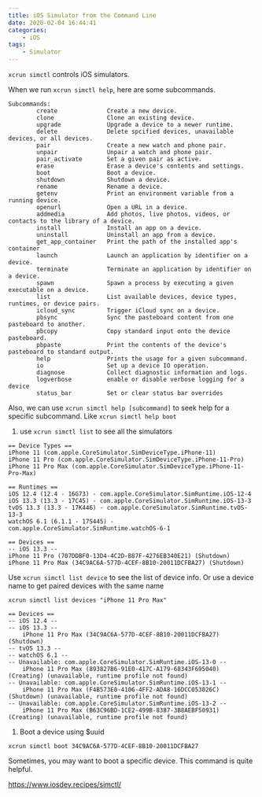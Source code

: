 ```yaml
---
title: iOS Simulator from the Command Line
date: 2020-02-04 16:44:41
categories:
    - iOS 
tags:
    - Simulator
---
```


`xcrun simctl` controls iOS simulators. 

When we run `xcrun simctl help`, here are some subcommands. 

```shell 
Subcommands:
        create              Create a new device.
        clone               Clone an existing device.
        upgrade             Upgrade a device to a newer runtime.
        delete              Delete spcified devices, unavailable devices, or all devices.
        pair                Create a new watch and phone pair.
        unpair              Unpair a watch and phone pair.
        pair_activate       Set a given pair as active.
        erase               Erase a device's contents and settings.
        boot                Boot a device.
        shutdown            Shutdown a device.
        rename              Rename a device.
        getenv              Print an environment variable from a running device.
        openurl             Open a URL in a device.
        addmedia            Add photos, live photos, videos, or contacts to the library of a device.
        install             Install an app on a device.
        uninstall           Uninstall an app from a device.
        get_app_container   Print the path of the installed app's container
        launch              Launch an application by identifier on a device.
        terminate           Terminate an application by identifier on a device.
        spawn               Spawn a process by executing a given executable on a device.
        list                List available devices, device types, runtimes, or device pairs.
        icloud_sync         Trigger iCloud sync on a device.
        pbsync              Sync the pasteboard content from one pasteboard to another.
        pbcopy              Copy standard input onto the device pasteboard.
        pbpaste             Print the contents of the device's pasteboard to standard output.
        help                Prints the usage for a given subcommand.
        io                  Set up a device IO operation.
        diagnose            Collect diagnostic information and logs.
        logverbose          enable or disable verbose logging for a device
        status_bar          Set or clear status bar overrides
```

Also, we can use `xcrun simctl help [subcommand]` to seek help for a specific subcommand. Like `xcrun simctl help boot` 


1. use `xcrun simctl list` to see all the simulators
  
```
== Device Types ==
iPhone 11 (com.apple.CoreSimulator.SimDeviceType.iPhone-11)
iPhone 11 Pro (com.apple.CoreSimulator.SimDeviceType.iPhone-11-Pro)
iPhone 11 Pro Max (com.apple.CoreSimulator.SimDeviceType.iPhone-11-Pro-Max)

== Runtimes ==
iOS 12.4 (12.4 - 16G73) - com.apple.CoreSimulator.SimRuntime.iOS-12-4 
iOS 13.3 (13.3 - 17C45) - com.apple.CoreSimulator.SimRuntime.iOS-13-3 
tvOS 13.3 (13.3 - 17K446) - com.apple.CoreSimulator.SimRuntime.tvOS-13-3 
watchOS 6.1 (6.1.1 - 17S445) - com.apple.CoreSimulator.SimRuntime.watchOS-6-1 

== Devices ==
-- iOS 13.3 --
iPhone 11 Pro (707DDBF0-13D4-4C2D-B87F-4276EB340E21) (Shutdown) 
iPhone 11 Pro Max (34C9AC6A-577D-4CEF-8B10-20011DCFBA27) (Shutdown) 
```

Use `xcrun simctl list device` to see the list of device info. Or use a device name to get paired devices with the same name  

`xcrun simctl list devices "iPhone 11 Pro Max"` 

```
== Devices ==
-- iOS 12.4 --
-- iOS 13.3 --
    iPhone 11 Pro Max (34C9AC6A-577D-4CEF-8B10-20011DCFBA27) (Shutdown) 
-- tvOS 13.3 --
-- watchOS 6.1 --
-- Unavailable: com.apple.CoreSimulator.SimRuntime.iOS-13-0 --
    iPhone 11 Pro Max (893827B6-91E0-417C-A179-68343F695040) (Creating) (unavailable, runtime profile not found)
-- Unavailable: com.apple.CoreSimulator.SimRuntime.iOS-13-1 --
    iPhone 11 Pro Max (F4B573E0-4106-4FF2-ADA8-16DCC053026C) (Shutdown) (unavailable, runtime profile not found)
-- Unavailable: com.apple.CoreSimulator.SimRuntime.iOS-13-2 --
    iPhone 11 Pro Max (B63C96BD-1CE2-499B-8387-3B8AEBF50931) (Creating) (unavailable, runtime profile not found)
```    

1. Boot a device using $uuid 

`xcrun simctl boot 34C9AC6A-577D-4CEF-8B10-20011DCFBA27` 

Sometimes, you may want to boot a specific device. This command is quite helpful. 
 


 https://www.iosdev.recipes/simctl/
